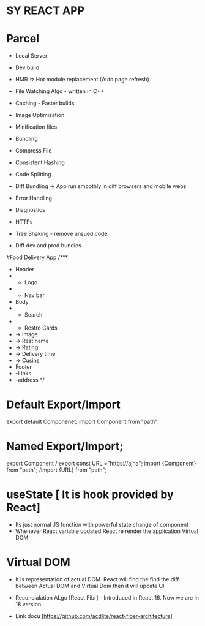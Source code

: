 # SY REACT APP

# Parcel

- Local Server
- Dev build
- HMR => Hot module replacement (Auto page refresh)

- File Watching Algo - written in C++
- Caching - Faster builds
- Image Optimization
- Minification files
- Bundling
- Compress File
- Consistent Hashing
- Code Splitting
- Diff Bundling => App run smoothly in diff browsers and mobile webs
- Error Handling
- Diagnostics
- HTTPs
- Tree Shaking - remove unsued code
- DIff dev and prod bundles

#Food Delivery App
/\*\*\*

- Header
- - Logo
- - Nav bar
- Body
- - Search
- - Restro Cards
- -> Image
- -> Rest name
- -> Rating
- -> Delivery time
- -> Cusins
- Footer
- -Links
- -address
  \*/

# Default Export/Import

export default Componenet;
import Component from "path";

# Named Export/Import;

export Component / export const URL ="https://ajha";
import {Component} from "path"; /import {URL} from "path";

# useState [ It is hook provided by React]

- Its just normal JS function with powerful state change of component
- Whenever React variable updated React re render the application Virtual DOM

# Virtual DOM

- It is representation of actual DOM. React will find the find the diff between Actual DOM and Virtual Dom then it will update UI

- Reconcialation ALgo [React Fibr] - Introduced in React 16. Now we are in 18 version
- Link docu [https://github.com/acdlite/react-fiber-architecture]
